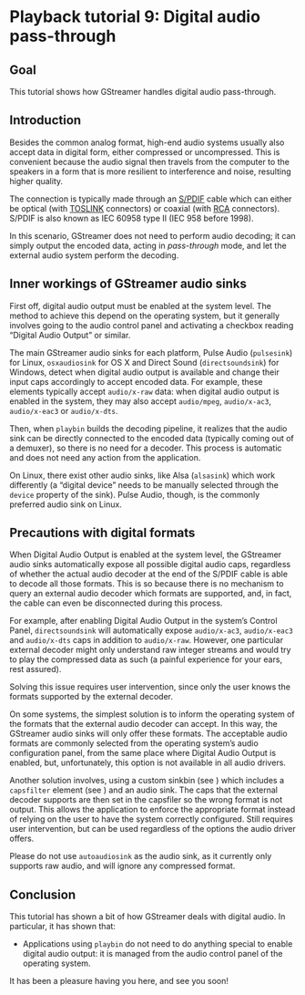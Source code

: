 # Playback tutorial 9: Digital audio pass-through

## Goal

This tutorial shows how GStreamer handles digital audio pass-through.

## Introduction

Besides the common analog format, high-end audio systems usually also
accept data in digital form, either compressed or uncompressed. This is
convenient because the audio signal then travels from the computer to
the speakers in a form that is more resilient to interference and noise,
resulting higher quality.

The connection is typically made through an
[S/PDIF](http://en.wikipedia.org/wiki/SPDIF) cable which can either be
optical (with [TOSLINK](http://en.wikipedia.org/wiki/TOSLINK)
connectors) or coaxial (with [RCA](http://en.wikipedia.org/wiki/RCA)
connectors). S/PDIF is also known as IEC 60958 type II (IEC 958 before
1998).

In this scenario, GStreamer does not need to perform audio decoding; it
can simply output the encoded data, acting in *pass-through* mode, and
let the external audio system perform the decoding.

## Inner workings of GStreamer audio sinks

First off, digital audio output must be enabled at the system level. The
method to achieve this depend on the operating system, but it generally
involves going to the audio control panel and activating a checkbox
reading “Digital Audio Output” or similar.

The main GStreamer audio sinks for each platform, Pulse Audio
(`pulsesink`) for Linux, `osxaudiosink` for OS X and Direct Sound
(`directsoundsink`) for Windows, detect when digital audio output is
available and change their input caps accordingly to accept encoded
data. For example, these elements typically accept `audio/x-raw` data:
when digital audio output is enabled in the system, they may also
accept `audio/mpeg`, `audio/x-ac3`, `audio/x-eac3` or `audio/x-dts`.

Then, when `playbin` builds the decoding pipeline, it realizes that the
audio sink can be directly connected to the encoded data (typically
coming out of a demuxer), so there is no need for a decoder. This
process is automatic and does not need any action from the application.

On Linux, there exist other audio sinks, like Alsa (`alsasink`) which
work differently (a “digital device” needs to be manually selected
through the `device` property of the sink). Pulse Audio, though, is the
commonly preferred audio sink on Linux.

## Precautions with digital formats

When Digital Audio Output is enabled at the system level, the GStreamer
audio sinks automatically expose all possible digital audio caps,
regardless of whether the actual audio decoder at the end of the S/PDIF
cable is able to decode all those formats. This is so because there is
no mechanism to query an external audio decoder which formats are
supported, and, in fact, the cable can even be disconnected during this
process.

For example, after enabling Digital Audio Output in the system’s Control
Panel,  `directsoundsink`  will automatically expose `audio/x-ac3`,
`audio/x-eac3` and `audio/x-dts` caps in addition to `audio/x-raw`.
However, one particular external decoder might only understand raw
integer streams and would try to play the compressed data as such (a
painful experience for your ears, rest assured).

Solving this issue requires user intervention, since only the user knows
the formats supported by the external decoder.

On some systems, the simplest solution is to inform the operating system
of the formats that the external audio decoder can accept. In this way,
the GStreamer audio sinks will only offer these formats. The acceptable
audio formats are commonly selected from the operating system’s audio
configuration panel, from the same place where Digital Audio Output is
enabled, but, unfortunately, this option is not available in all audio
drivers.

Another solution involves, using a custom sinkbin (see
[](sdk-playback-tutorial-custom-playbin-sinks.md)) which includes a
`capsfilter` element (see [](sdk-basic-tutorial-handy-elements.md))
and an audio sink. The caps that the external decoder supports are
then set in the capsfiler so the wrong format is not output. This
allows the application to enforce the appropriate format instead of
relying on the user to have the system correctly configured. Still
requires user intervention, but can be used regardless of the options
the audio driver offers.

Please do not use `autoaudiosink` as the audio sink, as it currently
only supports raw audio, and will ignore any compressed format.

## Conclusion

This tutorial has shown a bit of how GStreamer deals with digital audio.
In particular, it has shown that:

  - Applications using `playbin` do not need to do anything special to
    enable digital audio output: it is managed from the audio control
    panel of the operating system.

It has been a pleasure having you here, and see you soon!
